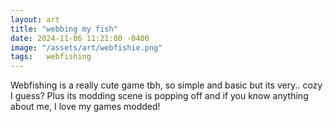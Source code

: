 ```yaml
---
layout: art
title: "webbing my fish"
date: 2024-11-06 11:21:00 -0400
image: "/assets/art/webfishie.png"
tags:   webfishing
---
```


Webfishing is a really cute game tbh, so simple and basic but its very.. cozy I guess? Plus its modding scene is popping off and if you know anything about me, I love my games modded!